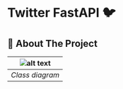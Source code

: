 # Twitter FastAPI :bird:

## :pencil: About The Project

| ![alt text](.midia/diagram.jpeg) | 
|:--:| 
| *Class diagram* |


